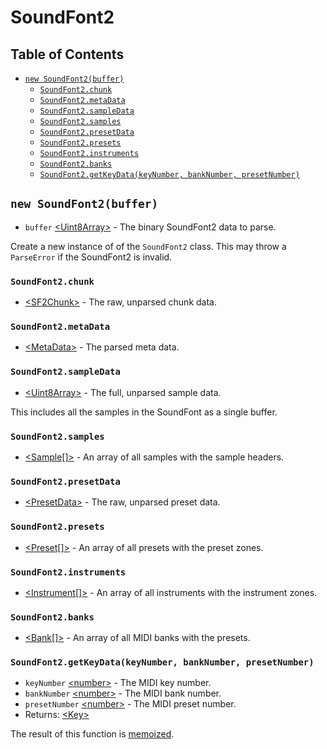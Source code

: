 # SoundFont2

## Table of Contents

* [`new SoundFont2(buffer)`](#new-soundfont2buffer)
  * [`SoundFont2.chunk`](#soundfont2chunk)
  * [`SoundFont2.metaData`](#soundfont2metadata)
  * [`SoundFont2.sampleData`](#soundfont2sampledata)
  * [`SoundFont2.samples`](#soundfont2samples)
  * [`SoundFont2.presetData`](#soundfont2presetdata)
  * [`SoundFont2.presets`](#soundfont2presets)
  * [`SoundFont2.instruments`](#soundfont2instruments)
  * [`SoundFont2.banks`](#soundfont2banks)
  * [`SoundFont2.getKeyData(keyNumber, bankNumber, presetNumber)`](#soundfont2getkeydatakeynumber-banknumber-presetnumber)

## `new SoundFont2(buffer)`

* `buffer` [&lt;Uint8Array&gt;](https://developer.mozilla.org/en-US/docs/Web/JavaScript/Reference/Global_Objects/Uint8Array) - The binary SoundFont2 data to parse.

Create a new instance of of the `SoundFont2` class. This may throw a `ParseError` if the SoundFont2 is invalid.

### `SoundFont2.chunk`

* [&lt;SF2Chunk&gt;](https://github.com/Mrtenz/soundfont2/blob/master/src/chunk.ts) - The raw, unparsed chunk data.

### `SoundFont2.metaData`

* [&lt;MetaData&gt;](meta-data.md) - The parsed meta data.

### `SoundFont2.sampleData`

* [&lt;Uint8Array&gt;](https://developer.mozilla.org/en-US/docs/Web/JavaScript/Reference/Global_Objects/Uint8Array) - The full, unparsed sample data.

This includes all the samples in the SoundFont as a single buffer.

### `SoundFont2.samples`

* [&lt;Sample[]&gt;](sample/README.md) - An array of all samples with the sample headers.

### `SoundFont2.presetData`

* [&lt;PresetData&gt;](preset-data.md) - The raw, unparsed preset data.

### `SoundFont2.presets`

* [&lt;Preset[]&gt;](preset.md) - An array of all presets with the preset zones.

### `SoundFont2.instruments`

* [&lt;Instrument[]&gt;](instrument.md) - An array of all instruments with the instrument zones.

### `SoundFont2.banks`

* [&lt;Bank[]&gt;](bank.md) - An array of all MIDI banks with the presets.

### `SoundFont2.getKeyData(keyNumber, bankNumber, presetNumber)`

* `keyNumber` [&lt;number&gt;](https://developer.mozilla.org/en-US/docs/Web/JavaScript/Data_structures#Number_type) - The MIDI key number.
* `bankNumber` [&lt;number&gt;](https://developer.mozilla.org/en-US/docs/Web/JavaScript/Data_structures#Number_type) - The MIDI bank number.
* `presetNumber` [&lt;number&gt;](https://developer.mozilla.org/en-US/docs/Web/JavaScript/Data_structures#Number_type) - The MIDI preset number.
* Returns: [&lt;Key&gt;](key.md)

The result of this function is [memoized](https://en.wikipedia.org/wiki/Memoization).

